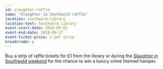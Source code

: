 ```yaml
---
id: slaughter-raffle
name: "Slaughter in Southwold raffle"
location: southwold-library
location-text: Southwold Library
event-start-date: 2018-05-01
event-end-date: 2018-06-17
event-ticket-price: 1 per strip
breadcrumb: y
---
```


Buy a strip of raffle tickets for £1 from the library or during the [Slaughter in Southwold weekend](/slaughter/) for the chance to win a luxury crime themed hamper.
